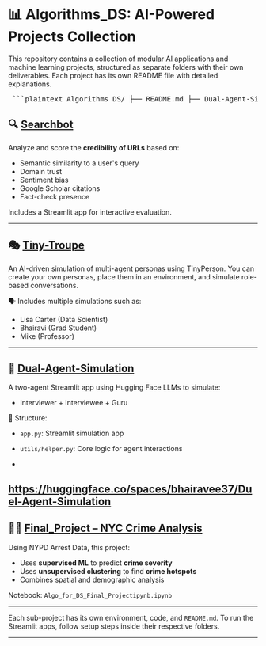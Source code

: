 # 📊 Algorithms_DS: AI-Powered Projects Collection

This repository contains a collection of modular AI applications and machine learning projects, structured as separate folders with their own deliverables. Each project has its own README file with detailed explanations.

<pre> ```plaintext Algorithms_DS/ ├── README.md ├── Dual-Agent-Simulation/ │ ├── app.py │ ├── requirements.txt │ ├── README.md │ └── utils/ │ ├── helper.py │ └── helper.ipynb ├── Final_Project/ │ ├── nypd_crime_analysis.ipynb │ └── README.md ├── Searchbot/ │ ├── Deliverable1/ │ │ ├── app.py │ │ ├── deliverable1.py │ │ ├── image.png │ │ └── requirements.txt │ ├── Deliverable_2/ │ │ ├── Deliverable2.ipynb │ │ ├── Test_run.ipynb │ │ ├── sample_csv_bhairavi.csv │ │ └── requirements.txt │ ├── Deliverable3/ │ │ ├── credibility_scorer.ipynb │ │ ├── hf_credibility_scorer_v2 (1).ipynb │ │ └── repo_extractor.ipynb │ └── README.md ├── Tiny-Troupe/ │ ├── tinyperson.py │ ├── persona_examples/ │ └── README.md ``` </pre>


## 🔍 [Searchbot](./Searchbot)

Analyze and score the **credibility of URLs** based on:
- Semantic similarity to a user's query
- Domain trust
- Sentiment bias
- Google Scholar citations
- Fact-check presence

Includes a Streamlit app for interactive evaluation.

---

## 🎭 [Tiny-Troupe](./Tiny-Troupe)

An AI-driven simulation of multi-agent personas using TinyPerson. You can create your own personas, place them in an environment, and simulate role-based conversations.

🗣️ Includes multiple simulations such as:
- Lisa Carter (Data Scientist)
- Bhairavi (Grad Student)
- Mike (Professor)

---

## 🤖 [Dual-Agent-Simulation](./Dual-Agent-Simulation)

A two-agent Streamlit app using Hugging Face LLMs to simulate:
- Interviewer + Interviewee + Guru

📁 Structure:
- `app.py`: Streamlit simulation app
- `utils/helper.py`: Core logic for agent interactions

- 
https://huggingface.co/spaces/bhairavee37/Duel-Agent-Simulation
---

## 🕵️‍♂️ [Final_Project – NYC Crime Analysis](./Final_Project)

Using NYPD Arrest Data, this project:
- Uses **supervised ML** to predict **crime severity**
- Uses **unsupervised clustering** to find **crime hotspots**
- Combines spatial and demographic analysis

Notebook: `Algo_for_DS_Final_Projectipynb.ipynb`

---

Each sub-project has its own environment, code, and `README.md`. To run the Streamlit apps, follow setup steps inside their respective folders.

---
